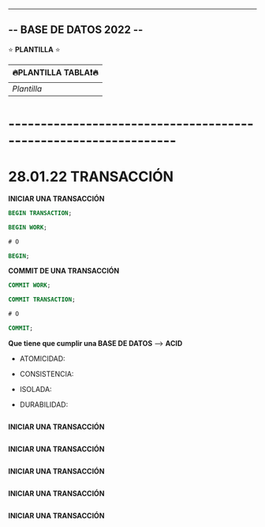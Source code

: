 ------------------------
-- BASE DE DATOS 2022 --
------------------------

<!---
# Plantilla H1
## Plantilla H2
### Plantilla H3
-->
<!--- <img src="https://phoneky.co.uk/thumbs/screensavers/down/original/linux_3rj131p8.gif" />
-->

⭐️ **PLANTILLA** ⭐️

| 🔥PLANTILLA TABLA❗🔥 | 
| ------------- |
| *Plantilla* |

# ----------------------------------------------------------------

# 28.01.22 TRANSACCIÓN

**INICIAR UNA TRANSACCIÓN**

```sql
BEGIN TRANSACTION;

BEGIN WORK;

# O

BEGIN;
```

**COMMIT DE UNA TRANSACCIÓN**

```sql
COMMIT WORK;

COMMIT TRANSACTION;

# O

COMMIT;
```

**Que tiene que cumplir una BASE DE DATOS** --> **ACID**

* ATOMICIDAD:

* CONSISTENCIA:

* ISOLADA:

* DURABILIDAD:


```sql

```

**INICIAR UNA TRANSACCIÓN**
```sql

```

**INICIAR UNA TRANSACCIÓN**
```sql

```

**INICIAR UNA TRANSACCIÓN**
```sql

```

**INICIAR UNA TRANSACCIÓN**
```sql

```

**INICIAR UNA TRANSACCIÓN**
```sql

```




